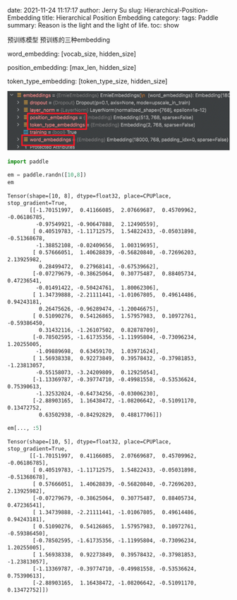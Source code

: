 date: 2021-11-24 11:17:17
author: Jerry Su
slug: Hierarchical-Position-Embedding
title: Hierarchical Position Embedding
category: 
tags: Paddle
summary: Reason is the light and the light of life.
toc: show

预训练模型 预训练的三种embedding

word_embedding: [vocab_size, hidden_size]

position_embedding: [max_len, hidden_size]

token_type_embedding: [token_type_size, hidden_size]

![embedding](../../../images/PaddlePaddle/embedding.png)


```python
import paddle
```


```python
em = paddle.randn([10,8])
em
```




    Tensor(shape=[10, 8], dtype=float32, place=CPUPlace, stop_gradient=True,
           [[-1.70151997,  0.41166085,  2.07669687,  0.45709962, -0.06186785,
             -0.97549921, -0.90647888,  2.12490559],
            [ 0.40519783, -1.11712575,  1.54822433, -0.05031898, -0.51368678,
             -1.38852108, -0.02409656,  1.00319695],
            [ 0.57666051,  1.40628839, -0.56820840, -0.72696203,  2.13925982,
              0.28499472,  0.27968141, -0.67539662],
            [-0.07279679, -0.38625064,  0.30775487,  0.88405734,  0.47236541,
             -0.01491422, -0.50424761,  1.80062306],
            [ 1.34739888, -2.21111441, -1.01067805,  0.49614486,  0.94243181,
              0.26475626, -0.96289474, -1.20046675],
            [ 0.51090276,  0.54126865,  1.57957983,  0.10972761, -0.59386450,
              0.31432116, -1.26107502,  0.82878709],
            [-0.78502595, -1.61735356, -1.11995804, -0.73096234,  1.20255005,
             -1.09889698,  0.63459170,  1.03971624],
            [ 1.56938338,  0.92273849,  0.39578432, -0.37981853, -1.23813057,
             -0.55158073, -3.24209809,  0.12925054],
            [-1.13369787, -0.39774710, -0.49981558, -0.53536624,  0.75390613,
             -1.32532024, -0.64734256, -0.03006230],
            [-2.88903165,  1.16438472, -1.08206642, -0.51091170,  0.13472752,
              0.63502938, -0.84292829,  0.48817706]])




```python
em[..., :5]
```




    Tensor(shape=[10, 5], dtype=float32, place=CPUPlace, stop_gradient=True,
           [[-1.70151997,  0.41166085,  2.07669687,  0.45709962, -0.06186785],
            [ 0.40519783, -1.11712575,  1.54822433, -0.05031898, -0.51368678],
            [ 0.57666051,  1.40628839, -0.56820840, -0.72696203,  2.13925982],
            [-0.07279679, -0.38625064,  0.30775487,  0.88405734,  0.47236541],
            [ 1.34739888, -2.21111441, -1.01067805,  0.49614486,  0.94243181],
            [ 0.51090276,  0.54126865,  1.57957983,  0.10972761, -0.59386450],
            [-0.78502595, -1.61735356, -1.11995804, -0.73096234,  1.20255005],
            [ 1.56938338,  0.92273849,  0.39578432, -0.37981853, -1.23813057],
            [-1.13369787, -0.39774710, -0.49981558, -0.53536624,  0.75390613],
            [-2.88903165,  1.16438472, -1.08206642, -0.51091170,  0.13472752]])


